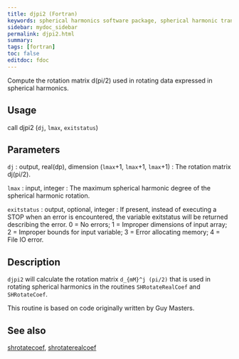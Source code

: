 ```yaml
---
title: djpi2 (Fortran)
keywords: spherical harmonics software package, spherical harmonic transform, legendre functions, multitaper spectral analysis, fortran, Python, gravity, magnetic field
sidebar: mydoc_sidebar
permalink: djpi2.html
summary:
tags: [fortran]
toc: false
editdoc: fdoc
---
```


Compute the rotation matrix d(pi/2) used in rotating data expressed in spherical harmonics.

## Usage

call djpi2 (`dj`, `lmax`, `exitstatus`)

## Parameters

`dj` : output, real(dp), dimension (`lmax`+1, `lmax`+1, `lmax`+1)
:   The rotation matrix dj(pi/2).

`lmax` : input, integer
:   The maximum spherical harmonic degree of the spherical harmonic rotation.

`exitstatus` : output, optional, integer
:   If present, instead of executing a STOP when an error is encountered, the variable exitstatus will be returned describing the error. 0 = No errors; 1 = Improper dimensions of input array; 2 = Improper bounds for input variable; 3 = Error allocating memory; 4 = File IO error.

## Description

`djpi2` will calculate the rotation matrix `d_{mM}^j (pi/2)` that is used in rotating spherical harmonics in the routines `SHRotateRealCoef` and `SHRotateCoef`.

This routine is based on code originally written by Guy Masters.

## See also

[shrotatecoef](shrotatecoef.html), [shrotaterealcoef](shrotaterealcoef.html)
